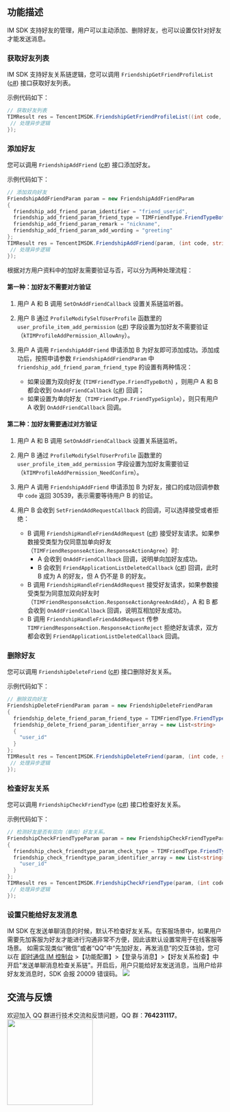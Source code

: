 ## 功能描述
IM SDK 支持好友的管理，用户可以主动添加、删除好友，也可以设置仅针对好友才能发送消息。

### 获取好友列表
IM SDK 支持好友关系链逻辑，您可以调用 `FriendshipGetFriendProfileList` ([c#](https://comm.qq.com/im/doc/unity/zh/api/FriendshipApi/FriendshipGetFriendProfileList.html)) 接口获取好友列表。

示例代码如下：


```c#
// 获取好友列表
TIMResult res = TencentIMSDK.FriendshipGetFriendProfileList((int code, string desc, List<FriendProfile> profile_list, string user_data)=>{
 // 处理异步逻辑
});
```



### 添加好友
您可以调用 `FriendshipAddFriend` ([c#](https://comm.qq.com/im/doc/unity/zh/api/FriendshipApi/FriendshipAddFriend.html)) 接口添加好友。

示例代码如下：


```c#
// 添加双向好友
FriendshipAddFriendParam param = new FriendshipAddFriendParam
{
  friendship_add_friend_param_identifier = "friend_userid",
  friendship_add_friend_param_friend_type = TIMFriendType.FriendTypeBoth,
  friendship_add_friend_param_remark = "nickname",
  friendship_add_friend_param_add_wording = "greeting"
};
TIMResult res = TencentIMSDK.FriendshipAddFriend(param, (int code, string desc, FriendResult result, string user_data)=>{
 // 处理异步逻辑
});
```


根据对方用户资料中的加好友需要验证与否，可以分为两种处理流程：

#### 第一种：加好友不需要对方验证
1. 用户 A 和 B 调用 `SetOnAddFriendCallback` 设置关系链监听器。

2. 用户 B 通过 `ProfileModifySelfUserProfile` 函数里的 `user_profile_item_add_permission` ([c#](https://comm.qq.com/im/doc/unity/zh/api/UserApi/ProfileModifySelfUserProfile.html)) 字段设置为加好友不需要验证（`kTIMProfileAddPermission_AllowAny`）。

3. 用户 A 调用 `FriendshipAddFriend` 申请添加 B 为好友即可添加成功。添加成功后，按照申请参数 `FriendshipAddFriendParam` 中 `friendship_add_friend_param_friend_type` 的设置有两种情况：
   * 如果设置为双向好友 (`TIMFriendType.FriendTypeBoth`) ，则用户 A 和 B 都会收到 `OnAddFriendCallback` ([c#](https://comm.qq.com/im/doc/unity/zh/callback/OnAddFriendCallback.html)) 回调；
   * 如果设置为单向好友（`TIMFriendType.FriendTypeSignle`），则只有用户 A 收到 `OnAddFriendCallback` 回调。


#### 第二种：加好友需要通过对方验证
1. 用户 A 和 B 调用 `SetOnAddFriendCallback` 设置关系链监听。

2. 用户 B 通过 `ProfileModifySelfUserProfile` 函数里的 `user_profile_item_add_permission` 字段设置为加好友需要验证（`kTIMProfileAddPermission_NeedConfirm`）。

3. 用户 A 调用  `FriendshipAddFriend` 申请添加 B 为好友，接口的成功回调参数中 `code` 返回 30539，表示需要等待用户 B 的验证。

4. 用户 B 会收到 `SetFriendAddRequestCallback` 的回调，可以选择接受或者拒绝：
    - B 调用 `FriendshipHandleFriendAddRequest` ([c#](https://comm.qq.com/im/doc/unity/zh/api/FriendshipApi/FriendshipHandleFriendAddRequest.html)) 接受好友请求。如果参数接受类型为仅同意加单向好友（`TIMFriendResponseAction.ResponseActionAgree`）时:
      - A 会收到 `OnAddFriendCallback` 回调，说明单向加好友成功。
      - B 会收到 `FriendApplicationListDeletedCallback` ([c#](https://comm.qq.com/im/doc/unity/zh/callback/FriendApplicationListDeletedCallback.html)) 回调，此时 B 成为 A 的好友，但 A 仍不是 B 的好友。
    - B 调用 `FriendshipHandleFriendAddRequest` 接受好友请求，如果参数接受类型为同意加双向好友时（`TIMFriendResponseAction.ResponseActionAgreeAndAdd`），A 和 B 都会收到 `OnAddFriendCallback` 回调，说明互相加好友成功。
    - B 调用 `FriendshipHandleFriendAddRequest` 传参 `TIMFriendResponseAction.ResponseActionReject` 拒绝好友请求，双方都会收到 `FriendApplicationListDeletedCallback` 回调。


### 删除好友
您可以调用 `FriendshipDeleteFriend` ([c#](https://comm.qq.com/im/doc/unity/zh/api/FriendshipApi/FriendshipDeleteFriend.html)) 接口删除好友关系。

示例代码如下：


```c#
// 删除双向好友
FriendshipDeleteFriendParam param = new FriendshipDeleteFriendParam
{
  friendship_delete_friend_param_friend_type = TIMFriendType.FriendTypeBoth,
  friendship_delete_friend_param_identifier_array = new List<string>
  {
    "user_id"
  }
};
TIMResult res = TencentIMSDK.FriendshipDeleteFriend(param, (int code, string desc, FriendResult result, string user_data)=>{
 // 处理异步逻辑
});
```



### 检查好友关系
您可以调用 `FriendshipCheckFriendType` ([c#](https://comm.qq.com/im/doc/unity/zh/api/FriendshipApi/FriendshipCheckFriendType.html)) 接口检查好友关系。

示例代码如下：


```c#
// 检测好友是否有双向（单向）好友关系。
FriendshipCheckFriendTypeParam param = new FriendshipCheckFriendTypeParam
{
  friendship_check_friendtype_param_check_type = TIMFriendType.FriendTypeBoth,
  friendship_check_friendtype_param_identifier_array = new List<string>{
    "user_id"
  }
};
TIMResult res = TencentIMSDK.FriendshipCheckFriendType(param, (int code, string desc, List<FriendshipCheckFriendTypeResult> result_list, string user_data)=>{
 // 处理异步逻辑
});
```


### 设置只能给好友发消息
IM SDK 在发送单聊消息的时候，默认不检查好友关系。在客服场景中，如果用户需要先加客服为好友才能进行沟通非常不方便，因此该默认设置常用于在线客服等场景。
如需实现类似“微信”或者“QQ”中“先加好友，再发消息”的交互体验，您可以在 [即时通信 IM 控制台](https://console.cloud.tencent.com/im) >【功能配置】>【登录与消息】>【好友关系检查】中开启"发送单聊消息检查关系链"。开启后，用户只能给好友发送消息，当用户给非好友发消息时，SDK 会报 20009 错误码。
![](https://main.qcloudimg.com/raw/395c4f35c09d029141fea043ee0f3a8f.png)

## 交流与反馈

欢迎加入 QQ 群进行技术交流和反馈问题，QQ 群：**764231117**。
<img style="width: 200px; max-width: inherit;" src="https://qcloudimg.tencent-cloud.cn/raw/0a958e8572783faf746ea3233781322c.jpg" />


